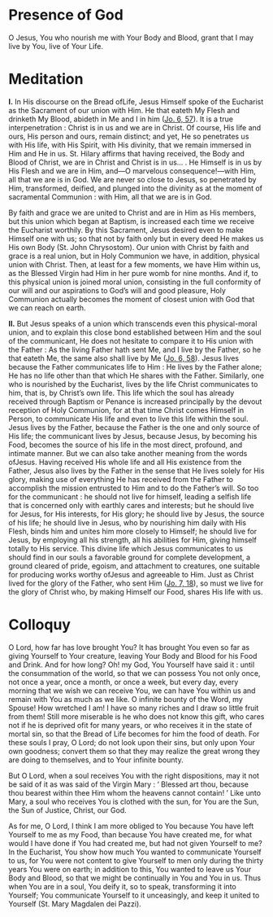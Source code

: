 # Presence of God

O Jesus, You who nourish me with Your Body and Blood, grant that I may live by You, live of Your Life.

# Meditation

**I.** In His discourse on the Bread ofLife, Jesus Himself spoke of the Eucharist as the Sacrament of our union with Him. He that eateth My Flesh and drinketh My Blood, abideth in Me and I in him ([Jo. 6, 57](https://vulgata.online/bible/Jo.6?ed=DR2&vfn=DR2.Jo.6.57:vs)). It is a true interpenetration : Christ is in us and we are in Christ. Of course, His life and ours, His person and ours, remain distinct; and yet, He so penetrates us with His life, with His Spirit, with His divinity, that we remain immersed in Him and He in us. St. Hilary affirms that having received, the Body and Blood of Christ, we are in Christ and Christ is in us... . He Himself is in us by His Flesh and we are in Him, and—O marvelous consequence!—with Him, all that we are is in God. We are never so close to Jesus, so penetrated by Him, transformed, deified, and plunged into the divinity as at the moment of sacramental Communion : with Him, all that we are is in God.

By faith and grace we are united to Christ and are in Him as His members, but this union which began at Baptism, is increased each time we receive the Eucharist worthily. By this Sacrament, Jesus desired even to make Himself one with us; so that not by faith only but in every deed He makes us His own Body (St. John Chrysostom). Our union with Christ by faith and grace is a real union, but in Holy Communion we have, in addition, physical union with Christ. Then, at least for a few moments, we have Him within us, as the Blessed Virgin had Him in her pure womb for nine months. And if, to this physical union is joined moral union, consisting in the full conformity of our will and our aspirations to God’s will and good pleasure, Holy Communion actually becomes the moment of closest union with God that we can reach on earth.

**II.** But Jesus speaks of a union which transcends even this physical-moral union, and to explain this close bond established between Him and the soul of the communicant, He does not hesitate to compare it to His union with the Father : As the living Father hath sent Me, and I live by the Father, so he that eateth Me, the same also shall live by Me ([Jo. 6, 58](https://vulgata.online/bible/Jo.6?ed=DR2&vfn=DR2.Jo.6.58:vs)). Jesus lives because the Father communicates life to Him : He lives by the Father alone; He has no life other than that which He shares with the Father. Similarly, one who is nourished by the Eucharist, lives by the life Christ communicates to him, that is, by Christ’s own life. This life which the soul has already received through Baptism or Penance is increased principally by the devout reception of Holy Communion, for at that time Christ comes Himself in Person, to communicate His life and even to live this life within the soul. Jesus lives by the Father, because the Father is the one and only source of His life; the communicant lives by Jesus, because Jesus, by becoming his Food, becomes the source of his life in the most direct, profound, and intimate manner. But we can also take another meaning from the words ofJesus. Having received His whole life and all His existence from the Father, Jesus also lives by the Father in the sense that He lives solely for His glory, making use of everything He has received from the Father to accomplish the mission entrusted to Him and to do the Father’s will. So too for the communicant : he should not live for himself, leading a selfish life that is concerned only with earthly cares and interests; but he should live for Jesus, for His interests, for His glory; he should live by Jesus, the source of his life; he should live in Jesus, who by nourishing him daily with His Flesh, binds him and unites him more closely to Himself; he should live for Jesus, by employing all his strength, all his abilities for Him, giving himself totally to His service. This divine life which Jesus communicates to us should find in our souls a favorable ground for complete development, a ground cleared of pride, egoism, and attachment to creatures, one suitable for producing works worthy ofJesus and agreeable to Him. Just as Christ lived for the glory of the Father, who sent Him ([Jo. 7, 18](https://vulgata.online/bible/Jo.7?ed=DR2&vfn=DR2.Jo.7.18:vs)), so must we live for the glory of Christ who, by making Himself our Food, shares His life with us.

# Colloquy

O Lord, how far has love brought You? It has brought You even so far as giving Yourself to Your creature, leaving Your Body and Blood for his Food and Drink. And for how long? Oh! my God, You Yourself have said it : until the consummation of the world, so that we can possess You not only once, not once a year, once a month, or once a week, but every day, every morning that we wish we can receive You, we can have You within us and remain with You as much as we like. O infinite bounty of the Word, my Spouse! How wretched I am! I have so many riches and I draw so little fruit from them! Still more miserable is he who does not know this gift, who cares not if he is deprived ofit for many years, or who receives it in the state of mortal sin, so that the Bread of Life becomes for him the food of death. For these souls I pray, O Lord; do not look upon their sins, but only upon Your own goodness; convert them so that they may realize the great wrong they are doing to themselves, and to Your infinite bounty.

But O Lord, when a soul receives You with the right dispositions, may it not be said of it as was said of the Virgin Mary : ‘ Blessed art thou, because thou bearest within thee Him whom the heavens cannot contain! ’ Like unto Mary, a soul who receives You is clothed with the sun, for You are the Sun, the Sun of Justice, Christ, our God.

As for me, O Lord, I think I am more obliged to You because You have left Yourself to me as my Food, than because You have created me, for what would I have done if You had created me, but had not given Yourself to me? In the Eucharist, You show how much You wanted to communicate Yourself to us, for You were not content to give Yourself to men only during the thirty years You were on earth; in addition to this, You wanted to leave us Your Body and Blood, so that we might be continually in You and You in us. Thus when You are in a soul, You deify it, so to speak, transforming it into Yourself; You communicate Yourself to it unceasingly, and keep it united to Yourself (St. Mary Magdalen dei Pazzi).
